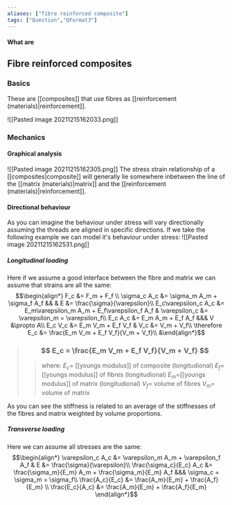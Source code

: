 ```yaml
---
aliases: ["fibre reinforced composite"]
tags: ["Question","QFormat3"]
---
```


#### What are
## Fibre reinforced composites
### Basics
These are [[composites]] that use fibres as [[reinforcement (materials)|reinforcement]].

![[Pasted image 20211215162033.png]]

### Mechanics
#### Graphical analysis
![[Pasted image 20211215162305.png]]
The stress strain relationship of a [[composites|composite]] will generally lie somewhere inbetween the line of the [[matrix (materials)|matrix]] and the [[reinforcement (materials)|reinforcement]].

#### Directional behaviour
As you can imagine the behaviour under stress will vary directionally assuming the threads are aligned in specific directions. If we take the following example we can model it's behaviour under stress:
![[Pasted image 20211215162531.png]]

##### Longitudinal loading
Here if we assume a good interface between the fibre and matrix we can assume that strains are all the same:
$$\begin{align*}
F_c &= F_m + F_f \\
\sigma_c A_c &= \sigma_m A_m + \sigma_f A_f && & E &= \frac{\sigma}{\varepsilon}\\
E_c\varepsilon_c A_c &= E_m\varepsilon_m A_m + E_f\varepsilon_f A_f & \varepsilon_c &= \varepsilon_m = \varepsilon_f\\
E_c A_c &= E_m A_m + E_f A_f &&& V &\propto A\\
E_c V_c &= E_m V_m + E_f V_f & V_c &= V_m + V_f\\
\therefore E_c &= \frac{E_m V_m + E_f V_f}{V_m + V_f}\\
&\end{align*}$$
> ### $$ E_c = \frac{E_m V_m + E_f V_f}{V_m + V_f} $$ 
>> where:
>> $E_c=$ [[youngs modulus]] of composite (longitudional) 
>> $E_f=$ [[youngs modulus]] of fibres (longitudional) 
>> $E_m=$[[youngs modulus]] of matrix (longitudional) 
>> $V_f=$ volume of fibres
>> $V_m=$ volume of matrix

As you can see the stiffness is related to an average of the stiffnesses of the fibres and matrix weighted by volume proportions.

##### Transverse loading
Here we can assume all stresses are the same:
$$\begin{align*}
\varepsilon_c A_c &= \varepsilon_m A_m + \varepsilon_f A_f & E &= \frac{\sigma}{\varepsilon}\\
\frac{\sigma_c}{E_c} A_c &= \frac{\sigma_m}{E_m} A_m + \frac{\sigma_m}{E_m} A_f  &&& \sigma_c = \sigma_m = \sigma_f\\
\frac{A_c}{E_c}  &= \frac{A_m}{E_m}  + \frac{A_f}{E_m} \\
\frac{E_c}{A_c}  &= \frac{A_m}{E_m}  + \frac{A_f}{E_m}
\end{align*}$$
